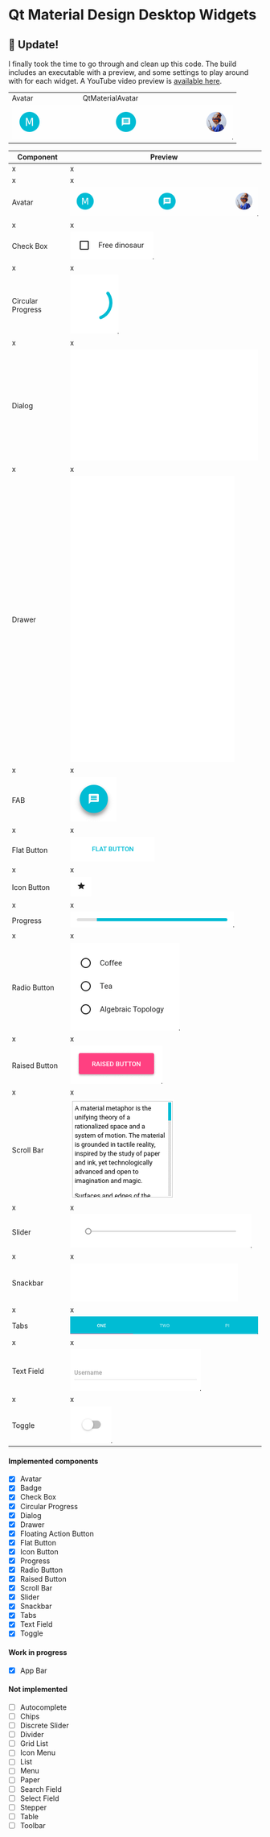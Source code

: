 # Qt Material Design Desktop Widgets

## :hatched_chick: Update!

I finally took the time to go through and clean up this code. The build includes an executable with a preview, and some settings to play around with for each widget. A YouTube video preview is [available here](http://www.youtube.com/watch?v=21UMeNVBPU4).

<table>
  <tr>
    <td>
      Avatar
    </td>
    <td>
      QtMaterialAvatar
    </td>
  </tr>
  <tr>
    <td colspan="2">
      <img src="gifs/avatar.gif" />
    </td>
  </tr>
</table>

Component         | Preview                                                         
----------------- | ------------------------------------------------  
x                 | x
x                 | x
Avatar            | ![Avatar](gifs/avatar.gif)                        
x                 | x
Check Box         | ![Check Box](gifs/checkbox.gif) 
x                 | x
Circular Progress | ![Circular Progressj](gifs/circularprogress.gif)  
x                 | x
Dialog            | ![Dialog](gifs/dialog.gif)                        
x                 | x
Drawer            | ![Drawer](gifs/drawer.gif)                        
x                 | x
FAB               | ![FAB](gifs/fab.gif)                              
x                 | x
Flat Button       | ![Flat Button](gifs/flatbutton.gif)               
x                 | x
Icon Button       | ![Icon Button](gifs/iconbutton.gif)               
x                 | x
Progress          | ![Progress](gifs/progress.gif)                    
x                 | x
Radio Button      | ![Radio Button](gifs/radiobutton.gif)             
x                 | x
Raised Button     | ![Raised Button](gifs/raisedbutton.gif)           
x                 | x
Scroll Bar        | ![Scroll Bar](gifs/scrollbar.gif)                 
x                 | x
Slider            | ![Slider](gifs/slider.gif)                        
x                 | x
Snackbar          | ![Snackbar](gifs/snackbar.gif)                    
x                 | x
Tabs              | ![Tabs](gifs/tabs.gif)                           
x                 | x
Text Field        | ![Text Field](gifs/textfield.gif)                 
x                 | x
Toggle            | ![checkbox](gifs/toggle.gif)                      

#### Implemented components

- [x] Avatar
- [x] Badge
- [x] Check Box
- [x] Circular Progress
- [x] Dialog
- [x] Drawer
- [x] Floating Action Button
- [x] Flat Button
- [x] Icon Button
- [x] Progress
- [x] Radio Button
- [x] Raised Button
- [x] Scroll Bar
- [x] Slider
- [x] Snackbar
- [x] Tabs
- [x] Text Field
- [x] Toggle

#### Work in progress

- [x] App Bar

#### Not implemented 

- [ ] Autocomplete
- [ ] Chips
- [ ] Discrete Slider
- [ ] Divider
- [ ] Grid List
- [ ] Icon Menu
- [ ] List
- [ ] Menu
- [ ] Paper
- [ ] Search Field
- [ ] Select Field
- [ ] Stepper
- [ ] Table
- [ ] Toolbar
